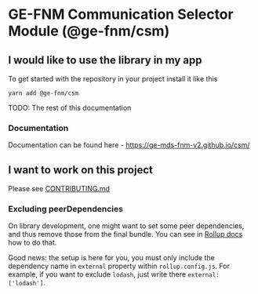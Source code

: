 # GE-FNM Communication Selector Module (@ge-fnm/csm)

## I would like to use the library in my app
To get started with the repository in your project install it like this
```
yarn add @ge-fnm/csm
```

TODO: The rest of this documentation

### Documentation
Documentation can be found here - https://ge-mds-fnm-v2.github.io/csm/

## I want to work on this project
Please see [CONTRIBUTING.md](CONTRIBUTING.md)


### Excluding peerDependencies

On library development, one might want to set some peer dependencies, and thus remove those from the final bundle. You can see in [Rollup docs](https://rollupjs.org/#peer-dependencies) how to do that.

Good news: the setup is here for you, you must only include the dependency name in `external` property within `rollup.config.js`. For example, if you want to exclude `lodash`, just write there `external: ['lodash']`.
